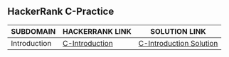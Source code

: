 ## HackerRank C-Practice 

| SUBDOMAIN | HACKERRANK LINK | SOLUTION LINK |
| --- | --- | --- |
| Introduction | [C-Introduction](https://www.hackerrank.com/domains/c?badge_type=c&filters%5Bsubdomains%5D%5B%5D=c-introduction) | [C-Introduction Solution](https://github.com/kg-0805/HackerRank-Solutions/tree/main/C%20PRACTICE/Introduction) |
